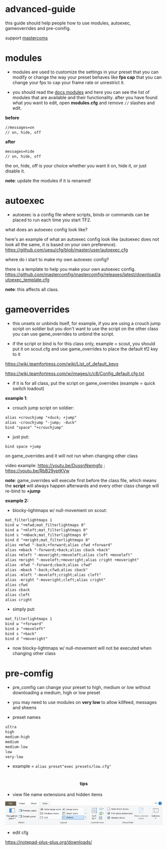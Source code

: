 <h1>
advanced-guide
</h1>

<p>this guide should help people how to use modules, autoexec, gameoverrides and pre-comfig.
</p>

<p>support <a href="https://github.com/mastercoms">mastercoms</a>
</p>

# modules

* modules are used to customize the settings in your preset that you can modify or change the way your preset behaves like **fps cap** that you can change your fps to cap your frame rate or unrestrict it. 

* you should read the [docs modules](https://docs.mastercomfig.com/en/latest/customization/modules/) and here you can see the list of modules that are available and their functionality. after you have found what you want to edit, open **modules.cfg** and remove `//` slashes and edit.

**before**

```````
//messages=on
// on, hide, off
```````

**after**

``````
messages=hide
// on, hide, off
``````

the on, hide, off is your choice whether you want it on, hide it, or just disable it.

**note**: update the modules if it is renamed!

# autoexec

* autoexec is a config file where scripts, binds or commands can be placed to run each time you start TF2.

what does an autoexec config look like?

here's an example of what an autoexec config look like (autoexec does not look all the same, it is based on your own preference).
https://github.com/uesu/cfg/blob/master/user/autoexec.cfg

where do i start to make my own autoexec config?

there is a template to help you make your own autoexec config.
https://github.com/mastercomfig/mastercomfig/releases/latest/download/autoexec_template.cfg

**note**: this affects all class.

# gameoverrides

* this unsets or unbinds itself, for example, if you are using a crouch jump script on soldier but you don't want to use the script on the other class you can use game_overrides to unbind the script.

* if the script or bind is for this class only, example = scout, you should put it on scout.cfg and use game_overrides to place the default tf2 key to it

https://wiki.teamfortress.com/wiki/List_of_default_keys

https://wiki.teamfortress.com/w/images/c/c8/Config_default.cfg.txt

* if it is for all class, put the script on game_overrides (example = quick switch loadout)

**example 1**:

* crouch jump script on soldier:

```
alias +crouchjump "+duck; +jump"
alias -crouchjump "-jump; -duck"
bind "space" "+crouchjump"
```

* just put:

```
bind space +jump
```

on game_overrides and it will not run when changing other class

video example: https://youtu.be/DussnNwmgfo ; https://youtu.be/RbB29yptKVw

**note**: game_overrides will execute first before the class file, which means the **script** will always happen afterwards and every other class change will re-bind to **+jump**

**example 2:**

* blocky-lightmaps w/ null-movement on scout:

```
mat_filterlightmaps 1
bind w "+mfwd;mat_filterlightmaps 0"
bind a "+mleft;mat_filterlightmaps 0"
bind s "+mback;mat_filterlightmaps 0"
bind d "+mright;mat_filterlightmaps 0"
alias +mfwd "-back;+forward;alias cfwd +forward"
alias +mback "-forward;+back;alias cback +back"
alias +mleft "-moveright;+moveleft;alias cleft +moveleft"
alias +mright "-moveleft;+moveright;alias cright +moveright"
alias -mfwd "-forward;cback;alias cfwd"
alias -mback "-back;cfwd;alias cback"
alias -mleft "-moveleft;cright;alias cleft"
alias -mright "-moveright;cleft;alias cright"
alias cfwd
alias cback
alias cleft
alias cright
```

* simply put:
```
mat_filterlightmaps 1
bind w "+forward"
bind a "+moveleft"
bind s "+back"
bind d "+moveright"
```
* now blocky-lightmaps w/ null-movement will not be executed when changing other class

# pre-comfig

* pre_comfig can change your preset to high, medium or low without downloading a medium, high or low preset 

* you may need to use modules on **very low** to allow killfeed, messages and sheens

* preset names
```
ultra
high
medium-high
medium
medium-low
low
very-low
```
* example = `alias preset"exec presets/low.cfg"`

#

<h4 align="center">
tips
</h4>

* view file name extensions and hidden items


![intro](https://github.com/uesu/advanced-guide/blob/master/image.png)


* edit cfg

https://notepad-plus-plus.org/downloads/

